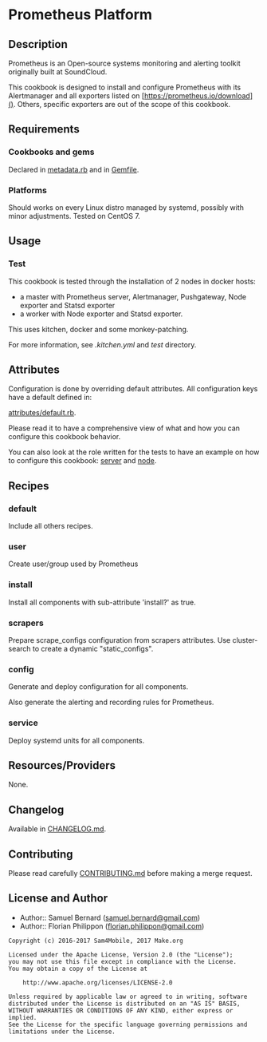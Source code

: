 Prometheus Platform
===================

Description
-----------

Prometheus is an Open-source systems monitoring and alerting toolkit originally
built at SoundCloud.

This cookbook is designed to install and configure Prometheus with its
Alertmanager and all exporters listed on [https://prometheus.io/download]().
Others, specific exporters are out of the scope of this cookbook.

Requirements
------------

### Cookbooks and gems

Declared in [metadata.rb](metadata.rb) and in [Gemfile](Gemfile).

### Platforms

Should works on every Linux distro managed by systemd, possibly with minor
adjustments. Tested on CentOS 7.

Usage
-----

### Test

This cookbook is tested through the installation of 2 nodes in docker hosts:

- a master with Prometheus server, Alertmanager, Pushgateway, Node exporter and
  Statsd exporter
- a worker with Node exporter and Statsd exporter.

This uses kitchen, docker and some monkey-patching.

For more information, see *.kitchen.yml* and *test* directory.

Attributes
----------

Configuration is done by overriding default attributes. All configuration keys
have a default defined in:

[attributes/default.rb](attributes/default.rb).

Please read it to have a comprehensive view of what and how you can configure
this cookbook behavior.

You can also look at the role written for the tests to have an example on how
to configure this cookbook:
[server](test/integration/roles/prometheus-platform-server.json) and
[node](test/integration/roles/prometheus-platform.json).

Recipes
-------

### default

Include all others recipes.

### user

Create user/group used by Prometheus

### install

Install all components with sub-attribute 'install?' as true.

### scrapers

Prepare scrape\_configs configuration from scrapers attributes. Use
cluster-search to create a dynamic "static\_configs".

### config

Generate and deploy configuration for all components.

Also generate the alerting and recording rules for Prometheus.

### service

Deploy systemd units for all components.

Resources/Providers
-------------------

None.

Changelog
---------

Available in [CHANGELOG.md](CHANGELOG.md).

Contributing
------------

Please read carefully [CONTRIBUTING.md](CONTRIBUTING.md) before making a merge
request.

License and Author
------------------

- Author:: Samuel Bernard (<samuel.bernard@gmail.com>)
- Author:: Florian Philippon (<florian.philippon@gmail.com>)

```text
Copyright (c) 2016-2017 Sam4Mobile, 2017 Make.org

Licensed under the Apache License, Version 2.0 (the "License");
you may not use this file except in compliance with the License.
You may obtain a copy of the License at

    http://www.apache.org/licenses/LICENSE-2.0

Unless required by applicable law or agreed to in writing, software
distributed under the License is distributed on an "AS IS" BASIS,
WITHOUT WARRANTIES OR CONDITIONS OF ANY KIND, either express or implied.
See the License for the specific language governing permissions and
limitations under the License.
